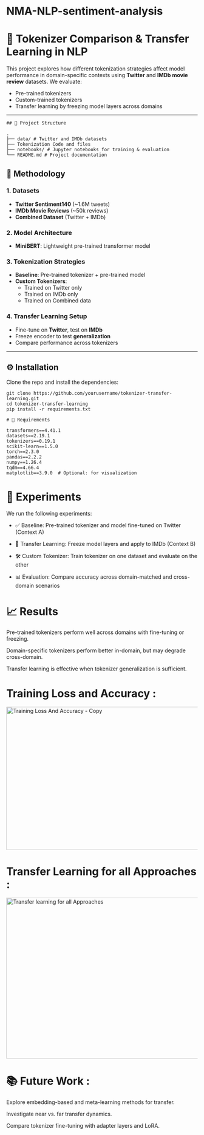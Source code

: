 # NMA-NLP-sentiment-analysis

# 🧠 Tokenizer Comparison & Transfer Learning in NLP

This project explores how different tokenization strategies affect model performance in domain-specific contexts using **Twitter** and **IMDb movie review** datasets. We evaluate:
- Pre-trained tokenizers
- Custom-trained tokenizers
- Transfer learning by freezing model layers across domains

---

```
## 📂 Project Structure

.
├── data/ # Twitter and IMDb datasets
├── Tokenization Code and files
├── notebooks/ # Jupyter notebooks for training & evaluation
└── README.md # Project documentation

```
## 🧪 Methodology

### 1. **Datasets**
- **Twitter Sentiment140** (~1.6M tweets)
- **IMDb Movie Reviews** (~50k reviews)
- **Combined Dataset** (Twitter + IMDb)

### 2. **Model Architecture**
- **MiniBERT**: Lightweight pre-trained transformer model

### 3. **Tokenization Strategies**
- **Baseline**: Pre-trained tokenizer + pre-trained model
- **Custom Tokenizers**:
  - Trained on Twitter only
  - Trained on IMDb only
  - Trained on Combined data

### 4. **Transfer Learning Setup**
- Fine-tune on **Twitter**, test on **IMDb**
- Freeze encoder to test **generalization**
- Compare performance across tokenizers
---

## ⚙️ Installation

Clone the repo and install the dependencies:

```
git clone https://github.com/yourusername/tokenizer-transfer-learning.git
cd tokenizer-transfer-learning
pip install -r requirements.txt

# 🧪 Requirements

transformers==4.41.1
datasets==2.19.1
tokenizers==0.19.1
scikit-learn==1.5.0
torch==2.3.0
pandas==2.2.2
numpy==1.26.4
tqdm==4.66.4
matplotlib==3.9.0  # Optional: for visualization

```
# 🚀 Experiments
We run the following experiments:

* ✅ Baseline: Pre-trained tokenizer and model fine-tuned on Twitter (Context A)

* 🔁 Transfer Learning: Freeze model layers and apply to IMDb (Context B)

* 🛠 Custom Tokenizer: Train tokenizer on one dataset and evaluate on the other

* 📊 Evaluation: Compare accuracy across domain-matched and cross-domain scenarios

# 📈 Results
Pre-trained tokenizers perform well across domains with fine-tuning or freezing.

Domain-specific tokenizers perform better in-domain, but may degrade cross-domain.

Transfer learning is effective when tokenizer generalization is sufficient.

# Training Loss and Accuracy :
<img width="1149" height="377" alt="Training Loss And Accuracy - Copy" src="https://github.com/user-attachments/assets/24c1ea16-6c11-4a7d-a607-0bb23873dee8" />

# Transfer Learning for all Approaches :
<img width="1167" height="424" alt="Transfer learning for all Approaches" src="https://github.com/user-attachments/assets/0abee731-4fff-4e91-9d78-cf35eeb2c101" />

# 📚 Future Work :

Explore embedding-based and meta-learning methods for transfer.

Investigate near vs. far transfer dynamics.

Compare tokenizer fine-tuning with adapter layers and LoRA.


